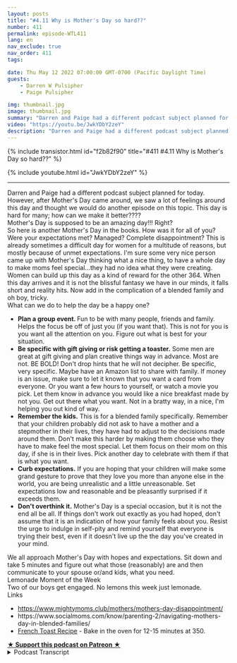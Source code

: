 ```yaml
---
layout: posts
title: "#4.11 Why is Mother's Day so hard??"
number: 411
permalink: episode-WTL411
lang: en
nav_exclude: true
nav_order: 411
tags:

date: Thu May 12 2022 07:00:00 GMT-0700 (Pacific Daylight Time)
guests:
    - Darren W Pulsipher
    - Paige Pulsipher

img: thumbnail.jpg
image: thumbnail.jpg
summary: "Darren and Paige had a different podcast subject planned for today. However, after Mother's Day came around, we saw a lot of feelings around this day and thought we would do another episode on this topic. This day is hard for many; how can we make it better????"
video: "https://youtu.be/JwkYDbY2zeY"
description: "Darren and Paige had a different podcast subject planned for today. However, after Mother's Day came around, we saw a lot of feelings around this day and thought we would do another episode on this topic. This day is hard for many; how can we make it better????"
---
```


<div>
{% include transistor.html id="f2b82f90" title="#411 #4.11 Why is Mother's Day so hard??" %}

{% include youtube.html id="JwkYDbY2zeY" %}
</div>

---

<html><head></head><body><div>Darren and Paige had a different podcast subject planned for today. However, after Mother's Day came around, we saw a lot of feelings around this day and thought we would do another episode on this topic. This day is hard for many; how can we make it better????</div><div>Mother's Day is supposed to be an amazing day!!! Right?</div><div>So here is another Mother's Day in the books. How was it for all of you? Were your expectations met? Managed? Complete disappointment? This is already sometimes a difficult day for women for a multitude of reasons, but mostly because of unmet expectations. I'm sure some very nice person came up with Mother's Day thinking what a nice thing, to have a whole day to make moms feel special...they had no idea what they were creating. Women can build up this day as a kind of reward for the other 364. When this day arrives and it is not the blissful fantasy we have in our minds, it falls short and reality hits. Now add in the complication of a blended family and oh boy, tricky.</div><div>What can we do to help the day be a happy one?</div><ul><li><strong>Plan a group event. </strong>Fun to be with many people, friends and family. Helps the focus be off of just you (if you want that). This is not for you is you want all the attention on you. Figure out what is best for your situation.</li><li><strong>Be specific with gift giving or risk getting a toaster.</strong> Some men are great at gift giving and plan creative things way in advance. Most are not. BE BOLD! Don't drop hints that he will not decipher. Be specific, very specific. Maybe have an Amazon list to share with family. If money is an issue, make sure to let it known that you want a card from everyone. Or you want a few hours to yourself, or watch a movie you pick. Let them know in advance you would like a nice breakfast made by not you. Get out there what you want. Not in a bratty way, in a nice, I'm helping you out kind of way.</li><li><strong>Remember the kids.</strong> This is for a blended family specifically. Remember that your children probably did not ask to have a mother and a stepmother in their lives, they have had to adjust to the decisions made around them. Don't make this harder by making them choose who they have to make feel the most special. Let them focus on their mom on this day, if she is in their lives. Pick another day to celebrate with them if that is what you want.&nbsp;</li><li><strong>Curb expectations.</strong> If you are hoping that your children will make some grand gesture to prove that they love you more than anyone else in the world, you are being unrealistic and a little unreasonable. Set expectations low and reasonable and be pleasantly surprised if it exceeds them.</li><li><strong>Don't overthink it.</strong> Mother's Day is a special occasion, but it is not the end all be all. If things don't work out exactly as you had hoped, don't assume that it is an indication of how your family feels about you. Resist the urge to indulge in self-pity and remind yourself that everyone is trying their best, even if it doesn't live up the the day you've created in your mind.&nbsp;</li></ul><div>We all approach Mother's Day with hopes and expectations. Sit down and take 5 minutes and figure out what those (reasonably) are and then communicate to your spouse or/and kids, what you need.&nbsp;</div><div>Lemonade Moment of the Week</div><div>Two of our boys get engaged. No lemons this week just lemonade.</div><div>Links</div><ul><li><a href="https://www.mightymoms.club/mothers/mothers-day-disappointment/">https://www.mightymoms.club/mothers/mothers-day-disappointment/</a></li><li>https://www.socialmoms.com/know/parenting-2/navigating-mothers-day-in-blended-families/</li><li><a href="https://tastesbetterfromscratch.com/crunchy-french-toast/">French Toast Recipe</a> - Bake in the oven for 12-15 minutes at 350.</li></ul>
<strong>
  <a href="https://www.patreon.com/wheresthelemonade" target="_donate" rel="payment" title="★ Support this podcast on Patreon ★">★ Support this podcast on Patreon ★</a>
</strong></body></html>

<details>
<summary> Podcast Transcript </summary>

<p></p>

</details>
